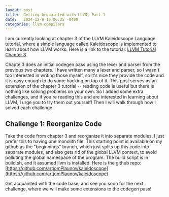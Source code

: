 ```yaml
---
layout: post
title:  Getting Acquainted with LLVM, Part 1
date:   2024-12-9 15:06:35 -0400
categories: llvm compilers
---
```


I am currently looking at chapter 3 of the LLVM Kaleidoscope Language tutorial, where a simple language called Kaleidoscope is implemented to learn about how LLVM works. Here is a link to the tutorial: [LLVM Tutorial Chapter 3](https://llvm.org/docs/tutorial/MyFirstLanguageFrontend/LangImpl03.html).

Chapte 3 does an initial codegen pass using the lexer and parser from the previous two chapters. I have written many a lexer and parser, so I wasn't too interested in writing those myself, so it's nice they provide the code and it is easy enough to do some hacking on top of it. This post serves as an extension of the chapter 3 tutorial -- reading code is useful but there is nothing like solving problems on your own. So I added some extra challenges, and if you're reading this and are interested in learning about LLVM, I urge you to try them out yourself! Then I will walk through how I solved each challenge.

## Challenge 1: Reorganize Code 

Take the code from chapter 3 and reorganize it into separate modules. I just prefer this to having one monolith file. This starting point is available on my github as the "beginnings" branch, which just splits up this code into separate modules, and also gets rid of the global LLVM context, to avoid polluting the global namespace of the program. The build script is in build.sh, and it assumed llvm is installed. Here is the github repo: [https://github.com/artjomPlaunov/kaleidoscope](https://github.com/artjomPlaunov/kaleidoscope)

Get acquainted with the code base, and see you soon for the next challenge, where we will make some extensions to the codegen pass!




